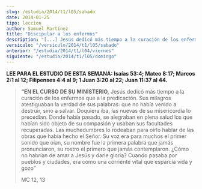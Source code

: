 ```yaml
---
slug: /estudia/2014/t1/l05/sabado
date: 2014-01-25
tipo: leccion
author: Samuel Martínez
title: "Discipular a los enfermos"
description: "[...] Jesús dedicó más tiempo a la curación de los enfermos que a la  predicación. Sus milagros atestiguaban la verdad de sus palabras: que no había  venido a destruir, sino a salvar. Doquiera iba, las nuevas de su misericordia  lo precedían."
versiculo: "/versiculo/2014/t1/l05/sabado"
anterior: "/estudia/2014/t1/l04/viernes"
siguiente: "/estudia/2014/t1/l05/domingo"
---
```


**LEE PARA EL ESTUDIO DE ESTA SEMANA: Isaías 53:4; Mateo 8:17; Marcos 2:1 al 12; Filipenses 4:4 al 9; 1 Juan 3:20 al 22; Juan 11:37 al 44.**

> **“EN EL CURSO DE SU MINISTERIO,** Jesús dedicó más tiempo a la curación de los enfermos que a la predicación. Sus milagros atestiguaban la verdad de sus palabras: que no había venido a destruir, sino a salvar. Doquiera iba, las nuevas de su misericordia lo precedían. Donde había pasado, se alegraban en plena salud los que habían sido objeto de su compasión y usaban sus facultades recuperadas. Las muchedumbres lo rodeaban para oírlo hablar de las obras que había hecho el Señor. Su voz era para muchos el primer sonido que oían, su nombre fue la primera palabra que jamás pronunciaron, su rostro el primero que jamás contemplaron. ¿Cómo no habrían de amar a Jesús y darle gloria? Cuando pasaba por pueblos y ciudades, era como una corriente vital que esparcía vida y gozo”
>
> MC 12, 13
